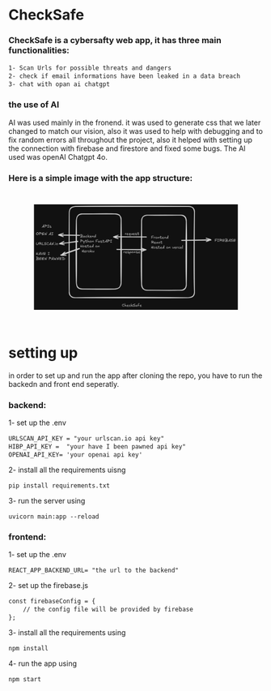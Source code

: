 # CheckSafe

### CheckSafe is a cybersafty web app, it has three main functionalities:

    1- Scan Urls for possible threats and dangers
    2- check if email informations have been leaked in a data breach
    3- chat with opan ai chatgpt

### the use of AI
AI was used mainly in the fronend. it was used to generate css that we later changed to match our vision, also it was used to help with debugging and to fix random errors all throughout the project, also it helped with setting up the connection with firebase and firestore and fixed some bugs.
The AI used was openAI Chatgpt 4o.

### Here is a simple image with the app structure:
<img src="assets/structure.png" style="transform: scale(0.8);">

# setting up
in order to set up and run the app after cloning the repo, you have to run the backedn and front end seperatly.

### backend:
1- set up the .env

    URLSCAN_API_KEY = "your urlscan.io api key" 
    HIBP_API_KEY =  "your have I been pawned api key"
    OPENAI_API_KEY= 'your openai api key'

2- install all the requirements uisng
    
    pip install requirements.txt
    
3- run the server using

    uvicorn main:app --reload


### frontend:
1- set up the .env

    REACT_APP_BACKEND_URL= "the url to the backend"

2- set up the firebase.js

    const firebaseConfig = {
        // the config file will be provided by firebase
    };

3- install all the requirements using
    
    npm install

4- run the app using
    
    npm start